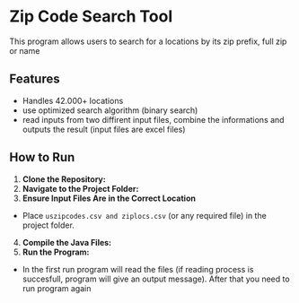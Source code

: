 # Zip Code Search Tool
This program allows users to search for a locations by its zip prefix, full zip or name

## Features
- Handles 42.000+ locations
- use optimized search algorithm (binary search)
- read inputs from two diffirent input files, combine the informations and outputs the result (input files are excel files)

## How to Run
1. **Clone the Repository:**
2. **Navigate to the Project Folder:**
3. **Ensure Input Files Are in the Correct Location**  
- Place `uszipcodes.csv and ziplocs.csv` (or any required file) in the project folder.
4. **Compile the Java Files:**
5. **Run the Program:**
- In the first run program will read the files (if reading process is succesfull, program will give an output message). After that you need to run program again
